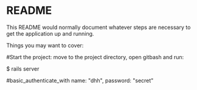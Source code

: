 # README

This README would normally document whatever steps are necessary to get the
application up and running.

Things you may want to cover:

#Start the project: move to the project directory, open gitbash and run:
   
   $ rails server

#basic_authenticate_with name: "dhh", password: "secret"
